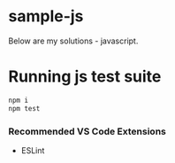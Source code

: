 # sample-js
Below are my solutions - javascript.

# Running js test suite
```sh
npm i
npm test
```
### Recommended VS Code Extensions
* ESLint
